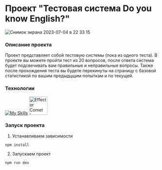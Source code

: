 # Проект "Тестовая система Do you know English?"

![Снимок экрана 2023-07-04 в 22 33 15](https://github.com/Filin1985/giphy_project/assets/16574140/e8f76c51-0fd5-4790-81a2-743ad3a9c498)

### Описание проекта

Проект представляет собой тестовую системы (пока из одного теста). В проекте вы можете пройти тест из 20 вопросов, после ответа система будет подсвечивать вам правильные и неправильные вопросы. Также после прохождения теста вы будете перекинуты на страницу с базовой статистикой по вашим предыдцщим попыткам и по текущей.

### Технологии

[![My Skills](https://skillicons.dev/icons?i=typescript,react,html,css)](https://skillicons.dev)
<a href="https://effector.dev" target="_blank" rel="noopener noreferrer">
<img width="60" src="https://raw.githubusercontent.com/effector/effector/master/website/client/static/img/comet.svg" alt="Effector Comet Logo" />
</a>

### Запуск проекта

1. Устанавливаем зависимости

```
npm install
```

2. Запускаем проект

```
npm run dev
```
